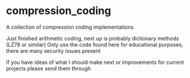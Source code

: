 # compression_coding
A collection of compression coding implementations

Just finished arithmetic coding, next up is probably dictionary methods (LZ78 or similar)
Only use the code found here for educational purposes, there are many security issues present

If you have ideas of what I should make next or improvements for current projects please send them through
